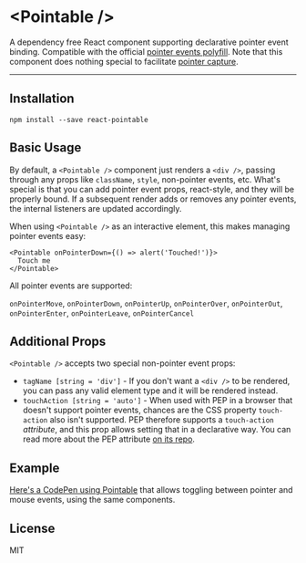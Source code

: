 # &lt;Pointable /&gt;

A dependency free React component supporting declarative pointer event binding. Compatible with the official [pointer events polyfill](https://github.com/jquery/PEP).
Note that this component does nothing special to facilitate [pointer capture](https://developer.mozilla.org/en-US/docs/Web/API/Pointer_events#Pointer_capture).

---------------------

## Installation

```
npm install --save react-pointable
```

## Basic Usage
By default, a `<Pointable />` component just renders a `<div />`, passing through any props like `className`, `style`, non-pointer events, etc. What's special is that you can add pointer event props, react-style, and they will be properly bound. If a subsequent render adds or removes any pointer events, the internal listeners are updated accordingly.

When using `<Pointable />` as an interactive element, this makes managing pointer events easy:
```JS
<Pointable onPointerDown={() => alert('Touched!')}>
  Touch me
</Pointable>
```

All pointer events are supported:

`onPointerMove`, `onPointerDown`, `onPointerUp`, `onPointerOver`, `onPointerOut`, `onPointerEnter`, `onPointerLeave`, `onPointerCancel`

## Additional Props
`<Pointable />` accepts two special non-pointer event props:

- `tagName [string = 'div']` - If you don't want a `<div />`  to be rendered, you can pass any valid element type and it will be rendered instead.
- `touchAction [string = 'auto']` - When used with PEP in a browser that doesn't support pointer events, chances are the CSS property `touch-action` also isn't supported. PEP therefore supports a `touch-action` _attribute_, and this prop allows setting that in a declarative way. You can read more about the PEP attribute [on its repo](https://github.com/jquery/PEP#polyfill-limitations).

## Example
[Here's a CodePen using Pointable](http://codepen.io/MillerTime/pen/QKaLky/) that allows toggling between pointer and mouse events, using the same components.

## License
MIT
